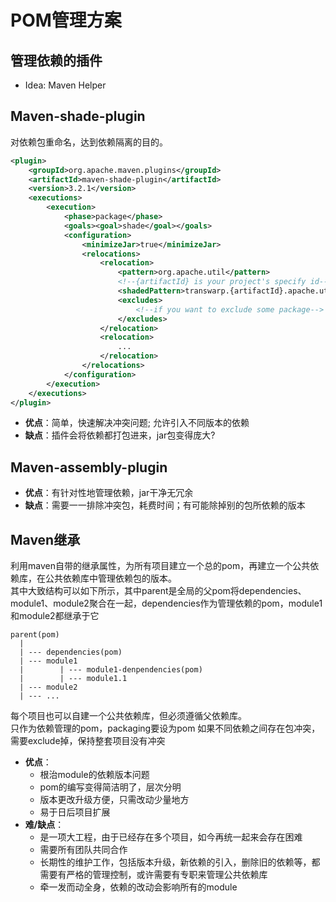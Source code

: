 # POM管理方案

## 管理依赖的插件
* Idea: Maven Helper

## Maven-shade-plugin
对依赖包重命名，达到依赖隔离的目的。
```xml
<plugin>
    <groupId>org.apache.maven.plugins</groupId>
    <artifactId>maven-shade-plugin</artifactId>
    <version>3.2.1</version>
    <executions>
        <execution>
            <phase>package</phase>
            <goals><goal>shade</goal></goals>
            <configuration>
                <minimizeJar>true</minimizeJar>
                <relocations>
                    <relocation>
                        <pattern>org.apache.util</pattern>
                        <!--{artifactId} is your project's specify id-->
                        <shadedPattern>transwarp.{artifactId}.apache.util</shadedPattern>
                        <excludes>
                            <!--if you want to exclude some package-->
                        </excludes>
                    </relocation>
                    <relocation>
                        ...
                    </relocation>
                </relocations>
            </configuration>
        </execution>
    </executions>
</plugin>
```

* **优点**：简单，快速解决冲突问题; 允许引入不同版本的依赖
* **缺点**：插件会将依赖都打包进来，jar包变得庞大?

## Maven-assembly-plugin


* **优点**：有针对性地管理依赖，jar干净无冗余
* **缺点**：需要一一排除冲突包，耗费时间；有可能除掉别的包所依赖的版本

## Maven继承
利用maven自带的继承属性，为所有项目建立一个总的pom，再建立一个公共依赖库，在公共依赖库中管理依赖包的版本。  
其中大致结构可以如下所示，其中parent是全局的父pom将dependencies、module1、module2聚合在一起，dependencies作为管理依赖的pom，module1和module2都继承于它
```
parent(pom)
  |
  | --- dependencies(pom)
  | --- module1
  |        | --- module1-denpendencies(pom)
  |        | --- module1.1
  | --- module2
  | --- ...
```
每个项目也可以自建一个公共依赖库，但必须遵循父依赖库。  
只作为依赖管理的pom，packaging要设为pom
如果不同依赖之间存在包冲突，需要exclude掉，保持整套项目没有冲突
* **优点**：
    * 根治module的依赖版本问题
    * pom的编写变得简洁明了，层次分明
    * 版本更改升级方便，只需改动少量地方
    * 易于日后项目扩展
* **难/缺点**：
    * 是一项大工程，由于已经存在多个项目，如今再统一起来会存在困难
    * 需要所有团队共同合作
    * 长期性的维护工作，包括版本升级，新依赖的引入，删除旧的依赖等，都需要有严格的管理控制，或许需要有专职来管理公共依赖库
    * 牵一发而动全身，依赖的改动会影响所有的module